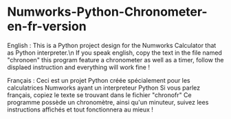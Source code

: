 # Numworks-Python-Chronometer-en-fr-version

English : 
  This is a Python project design for the Numworks Calculator that as Python interpreter.\n
  If you speak english, copy the text in the file named "chronoen"
  this program feature a chronometer as well as a timer, follow the displaed instruction and everything will work fine !
  
Français :
  Ceci est un projet Python créée spécialement pour les calculatrices Numworks ayant un interpreteur Python
  Si vous parlez français, copiez le texte se trouvant dans le fichier "chronofr"
  Ce programme possède un chronomètre, ainsi qu'un minuteur, suivez lees instructions affichés et tout fonctionnera au mieux !
